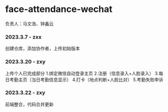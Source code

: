 # face-attendance-wechat
负责人：马文浩、钟鑫云
### 2023.3.7 - zxx
创建仓库，添加协作者，上传初始版本

### 2023.3.20 - zxy
上传个人已完成部分 
1.绑定微信自动登录主页
2.注册（信息录入+人脸录入）
3.每日考勤主页（当日考勤信息显示）
4.打卡（地点判断+人脸比对）
5.考勤失败申诉

### 2023.3.22 - zxy
前端整合，代码合并更新

